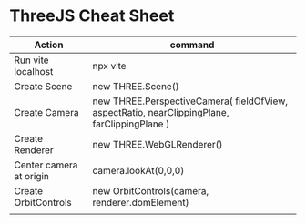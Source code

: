 # ThreeJS Cheat Sheet

| Action                                                                                                          | command |
|--------------------------------------------------------------------------------------------------------------------|------|
| Run vite localhost | npx vite     |
| Create Scene                                            | new THREE.Scene()     |
| Create Camera                                                        |  new THREE.PerspectiveCamera( fieldOfView, aspectRatio, nearClippingPlane, farClippingPlane )     |
| Create Renderer                                 | new THREE.WebGLRenderer()    |
| Center camera at origin                                         | camera.lookAt(0,0,0)    |
| Create OrbitControls                                        | new OrbitControls(camera, renderer.domElement)    |
|                                            |     |